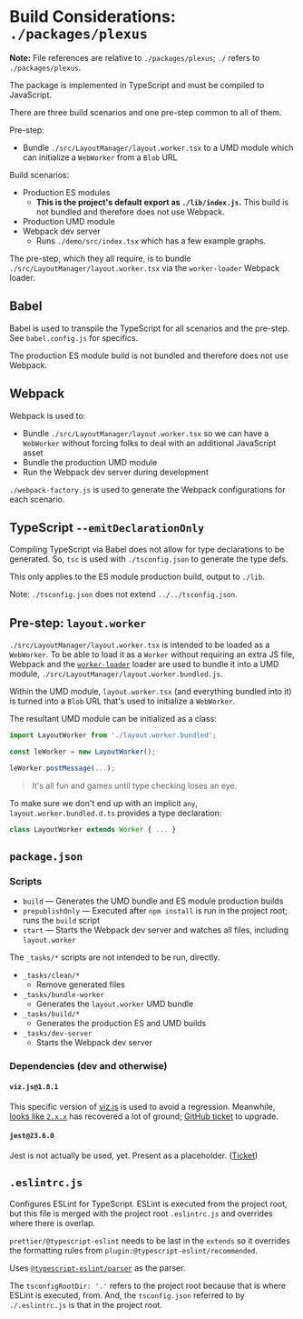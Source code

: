 # Build Considerations: `./packages/plexus`

**Note:** File references are relative to `./packages/plexus`; `./` refers to `./packages/plexus`.

The package is implemented in TypeScript and must be compiled to JavaScript.

There are three build scenarios and one pre-step common to all of them.

Pre-step:

- Bundle `./src/LayoutManager/layout.worker.tsx` to a UMD module which can initialize a `WebWorker` from a `Blob` URL

Build scenarios:

- Production ES modules
  - **This is the project's default export as `./lib/index.js`.** This build is not bundled and therefore does not use Webpack.
- Production UMD module
- Webpack dev server
  - Runs `./demo/src/index.tsx` which has a few example graphs.

The pre-step, which they all require, is to bundle `./src/LayoutManager/layout.worker.tsx` via the `worker-loader` Webpack loader.

## Babel

Babel is used to transpile the TypeScript for all scenarios and the pre-step. See `babel.config.js` for specifics.

The production ES module build is not bundled and therefore does not use Webpack.

## Webpack

Webpack is used to:

- Bundle `./src/LayoutManager/layout.worker.tsx` so we can have a `WebWorker` without forcing folks to deal with an additional JavaScript asset
- Bundle the production UMD module
- Run the Webpack dev server during development

`./webpack-factory.js` is used to generate the Webpack configurations for each scenario.

## TypeScript `--emitDeclarationOnly`

Compiling TypeScript via Babel does not allow for type declarations to be generated. So, `tsc` is used with `./tsconfig.json` to generate the type defs.

This only applies to the ES module production build, output to `./lib`.

Note: `./tsconfig.json` does not extend `../../tsconfig.json`.

## Pre-step: `layout.worker`

`./src/LayoutManager/layout.worker.tsx` is intended to be loaded as a `WebWorker`. To be able to load it as a `Worker` without requiring an extra JS file, Webpack and the [`worker-loader`](https://github.com/webpack-contrib/worker-loader) loader are used to bundle it into a UMD module, `./src/LayoutManager/layout.worker.bundled.js`.

Within the UMD module, `layout.worker.tsx` (and everything bundled into it) is turned into a `Blob` URL that's used to initialize a `WebWorker`.

The resultant UMD module can be initialized as a class:

```ts
import LayoutWorker from './layout.worker.bundled';

const leWorker = new LayoutWorker();

leWorker.postMessage(...);
```

> It's all fun and games until type checking loses an eye.

To make sure we don't end up with an implicit `any`, `layout.worker.bundled.d.ts` provides a type declaration:

```ts
class LayoutWorker extends Worker { ... }
```

## `package.json`

### Scripts

- `build` — Generates the UMD bundle and ES module production builds
- `prepublishOnly` — Executed after `npm install` is run in the project root; runs the `build` script
- `start` — Starts the Webpack dev server and watches all files, including `layout.worker`

The `_tasks/*` scripts are not intended to be run, directly.

- `_tasks/clean/*`
  - Remove generated files
- `_tasks/bundle-worker`
  - Generates the `layout.worker` UMD bundle
- `_tasks/build/*`
  - Generates the production ES and UMD builds
- `_tasks/dev-server`
  - Starts the Webpack dev server

### Dependencies (dev and otherwise)

#### `viz.js@1.8.1`

This specific version of [viz.js](https://github.com/mdaines/viz.js) is used to avoid a regression. Meanwhile, [looks like `2.x.x`](https://github.com/mdaines/viz.js/issues/120#issuecomment-389281407) has recovered a lot of ground; [GitHub ticket](https://github.com/jaegertracing/jaeger-ui/issues/339) to upgrade.

#### `jest@23.6.0`

Jest is not actually be used, yet. Present as a placeholder. ([Ticket](https://github.com/jaegertracing/jaeger-ui/issues/340))

## `.eslintrc.js`

Configures ESLint for TypeScript. ESLint is executed from the project root, but this file is merged with the project root `.eslintrc.js` and overrides where there is overlap.

`prettier/@typescript-eslint` needs to be last in the `extends` so it overrides the formatting rules from `plugin:@typescript-eslint/recommended`.

Uses [`@typescript-eslint/parser`](https://github.com/typescript-eslint/typescript-eslint/tree/master/packages/parser) as the parser.

The `tsconfigRootDir: '.'` refers to the project root because that is where ESLint is executed, from. And, the `tsconfig.json` referred to by `./.eslintrc.js` is that in the project root.
